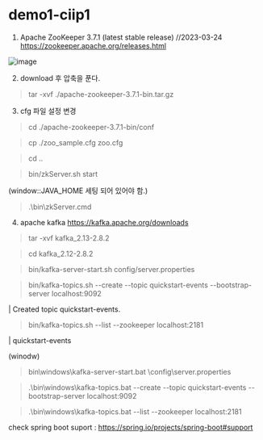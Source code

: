 # demo1-ciip1

1. Apache ZooKeeper 3.7.1 (latest stable release) //2023-03-24
https://zookeeper.apache.org/releases.html 

![image](https://user-images.githubusercontent.com/13308117/227393350-d8051cab-3fab-48ca-aaa4-49bc1118139d.png)

2. download 후 압축을 푼다.
> tar -xvf ./apache-zookeeper-3.7.1-bin.tar.gz

3. cfg 파일 설정 변경
> cd ./apache-zookeeper-3.7.1-bin/conf

> cp ./zoo_sample.cfg zoo.cfg

> cd ..

> bin/zkServer.sh start

(window::JAVA_HOME 세팅 되어 있어야 함.)
> .\bin\zkServer.cmd     

4. apache kafka https://kafka.apache.org/downloads 

> tar -xvf kafka_2.13-2.8.2

> cd kafka_2.12-2.8.2

> bin/kafka-server-start.sh config/server.properties

> bin/kafka-topics.sh --create --topic quickstart-events --bootstrap-server localhost:9092

| Created topic quickstart-events.

> bin/kafka-topics.sh --list --zookeeper localhost:2181

| quickstart-events

(winodw)
> bin\windows\kafka-server-start.bat \config\server.properties

> .\bin\windows\kafka-topics.bat --create --topic quickstart-events --bootstrap-server localhost:9092

>.\bin\windows\kafka-topics.bat --list --zookeeper localhost:2181

check spring boot suport : https://spring.io/projects/spring-boot#support 

